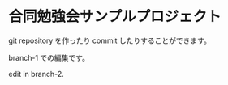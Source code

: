 合同勉強会サンプルプロジェクト
============================


git repository を作ったり commit したりすることができます。

branch-1 での編集です。

edit in branch-2.
